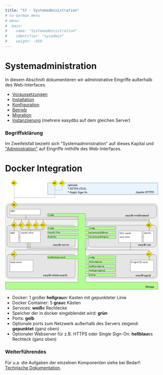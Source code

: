 ```yaml
---
title: "57 - Systemadministration"
# no German menu
# menu:
#  main:
#    name: "Systemadministration"
#    identifier: "sysadmin"
#    weight: -950
---
```

# Systemadministration

In diesem Abschnitt dokumentieren wir administrative Eingriffe außerhalb des Web-Interfaces.

* [Voraussetzungen](/de/sysadmin/requirements)
* [Installation](/de/sysadmin/installation)
* [Konfiguration](/de/sysadmin/konfiguration)
* [Betrieb](/de/sysadmin/betrieb)
* [Migration](/de/sysadmin/migration)
* [Instanziierung](/de/sysadmin/installation/instances) \(mehrere easydbs auf dem gleichen Server\)

### Begriffsklärung

Im Zweifelsfall bezieht sich "Systemadministration" auf dieses Kapital und ["Administration"](../webfrontend/administration) auf Eingriffe mithilfe des Web-Interfaces.

# Docker Integration

![Docker Integration](../sysadmin/easydb5_docker_architecture.png)

* Docker: 1 großer **hellgrau**er Kasten mit gepunkteter Linie
* Docker Container: 5 **grau**e Kästen
* Services: **weiß**e Rechtecke
* Speicher der in docker eingeblendet wird: **grün**
* Ports: **gelb**
* Optionale ports zum Netzwerk außerhalb des Servers zeigend: **gepunktet** \(ganz oben\)
* Optionaler Webserver für z.B. HTTPS oder Single Sign-On: **hellblau**es Rechteck \(ganz oben\)

### Weiterführendes

Für u.a. die Aufgaben der einzelnen Komponenten siehe bei Bedarf: [Technische Dokumentation](https://docs.easydb.de/en/technical).

